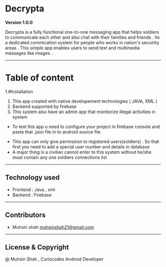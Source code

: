 # Decrypta

**Version 1.0.0**

Decrypta is a fully functional one-to-one messaging app that helps soldiers to communicate each other and also chat with their families and friends . Its a dedicated commication system for people who works in nation's secuirity areas . This simple app enables users to send text and multimedia messages like images . 

---

# Table of content 

1.#Installation

1. This app created with native developement technologies ( JAVA, XML )
2. Backend supported by firebase 
3. This system also have an admin app that monitorize illegal activities in system 

- To test this app u need to configure your project in firebase console and paste that .json file in to android source file 

* This app can only give permission to registered users(soldiers) . So that first you need to add a special user number and details in database 
* A major thing is a civilian cannot enter to this system without he/she must contain any one soldiers connections list

---

## Technology used

- Frontend : Java , xml
- Backend : Firebase

---

## Contributors

- Muhsin shah <muhsinshah21@gmail.com>

---

## License & Copyright 

@ Muhsin Shah , Curiocodes Android Developer 
